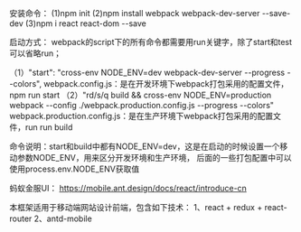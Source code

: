 

安装命令：
(1)npm init
(2)npm install webpack webpack-dev-server --save-dev
(3)npm i react react-dom --save

启动方式：
webpack的script下的所有命令都需要用run关键字，除了start和test可以省略run；

（1）"start": "cross-env NODE_ENV=dev webpack-dev-server --progress --colors",
webpack.config.js：是在开发环境下webpack打包采用的配置文件，npm run start
（2）"rd/s/q build && cross-env NODE_ENV=production webpack --config ./webpack.production.config.js --progress --colors"
webpack.production.config.js：是在生产环境下webpack打包采用的配置文件，run run build

命令说明：start和build中都有NODE_ENV=dev，这是在启动的时候设置一个移动参数NODE_ENV，用来区分开发环境和生产环境，
后面的一些打包配置中可以使用process.env.NODE_ENV获取值


蚂蚁金服UI：
https://mobile.ant.design/docs/react/introduce-cn

本框架适用于移动端网站设计前端，包含如下技术：
1、react + redux + react-router
2、antd-mobile
